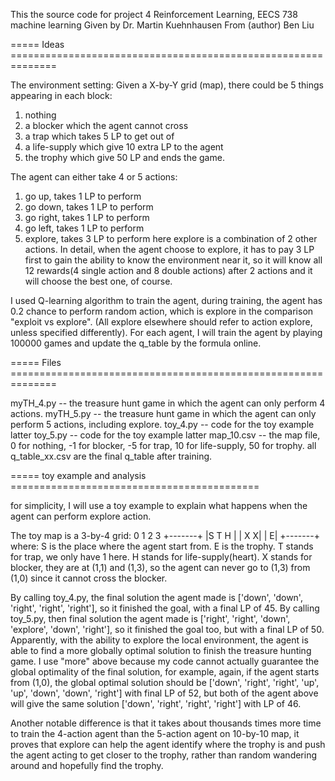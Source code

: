 This the source code for project 4 Reinforcement Learning, EECS 738 machine learning 
Given by Dr. Martin Kuehnhausen From (author) Ben Liu

===== Ideas ==============================================================

The environment setting:
Given a X-by-Y grid (map), there could be 5 things appearing in each block:
1) nothing
2) a blocker which the agent cannot cross
3) a trap which takes 5 LP to get out of
4) a life-supply which give 10 extra LP to the agent
5) the trophy which give 50 LP and ends the game.

The agent can either take 4 or 5 actions:
1) go up, takes 1 LP to perform
2) go down, takes 1 LP to perform
3) go right, takes 1 LP to perform
4) go left, takes 1 LP to perform
5) explore, takes 3 LP to perform
here explore is a combination of 2 other actions. In detail, when the agent choose to explore, it has to pay 3 LP first to gain the ability to know the environment near it, so it will know all 12 rewards(4 single action and 8 double actions) after 2 actions and it will choose the best one, of course.

I used Q-learning algorithm to train the agent, during training, the agent has 0.2 chance to perform random action, which is explore in the comparison "exploit vs explore". (All explore elsewhere should refer to action explore, unless specified differently). For each agent, I will train the agent by playing 100000 games and update the q_table by the formula online.

===== Files ==============================================================

myTH_4.py -- the treasure hunt game in which the agent can only perform 4 actions.
myTH_5.py -- the treasure hunt game in which the agent can only perform 5 actions, including explore.
toy_4.py  -- code for the toy example latter
toy_5.py  -- code for the toy example latter
map_10.csv -- the map file, 0 for nothing, -1 for blocker, -5 for trap, 10 for life-supply, 50 for trophy.
all q_table_xx.csv are the final q_table after training.

===== toy example and analysis ===========================================

for simplicity, I will use a toy example to explain what happens when the agent can perform explore action.

The toy map is a 3-by-4 grid:
 0 1 2 3
+-------+
|S T H  |
|  X   X|
|      E|
+-------+
where:
S is the place where the agent start from.
E is the trophy.
T stands for trap, we only have 1 here.
H stands for life-supply(heart).
X stands for blocker, they are at (1,1) and (1,3), so the agent can never go to (1,3) from (1,0) since it cannot cross the blocker.

By calling toy_4.py, the final solution the agent made is ['down', 'down', 'right', 'right', 'right'], so it finished the goal, with a final LP of 45.
By calling toy_5.py, then final solution the agent made is ['right', 'right', 'down', 'explore', 'down', 'right'], so it finished the goal too, but with a final LP of 50. Apparently, with the ability to explore the local environment, the agent is able to find a more globally optimal solution to finish the treasure hunting game. 
I use "more" above because my code cannot actually guarantee the global optimality of the final solution, for example, again, if the agent starts from (1,0), the global optimal solution should be ['down', 'right', 'right', 'up', 'up', 'down', 'down', 'right'] with final LP of 52, but both of the agent above will give the same solution ['down', 'right', 'right', 'right'] with LP of 46.

Another notable difference is that it takes about thousands times more time to train the 4-action agent than the 5-action agent on 10-by-10 map, it proves that explore can help the agent identify where the trophy is and push the agent acting to get closer to the trophy, rather than random wandering around and hopefully find the trophy. 
